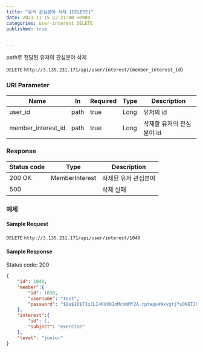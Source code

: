 ```yaml
---
title: "유저 관심분야 삭제 [DELETE]"
date: 2021-11-15 22:21:00 +0900
categories: user-interest DELETE
published: true


---
```


path로 전달된 유저의 관심분야 삭제

`DELETE` `http://3.135.231.171/api/user/interest/{member_interest_id}`

### URI Parameter

| Name               | In   | Required | Type | Description               |
| ------------------ | ---- | -------- | ---- | ------------------------- |
| user_id            | path | true     | Long | 유저의 id                 |
| member_interest_id | path | true     | Long | 삭제할 유저의 관심분야 id |

### Response

| Status code | Type           | Description          |
| ----------- | -------------- | -------------------- |
| 200 OK      | MemberInterest | 삭제된 유저 관심분야 |
| 500         |                | 삭제 실패            |



### 예제

#### Sample Request

`DELETE` `http://3.135.231.171/api/user/interest/1040`

#### Sample Response

Status code: 200

```json
{
    "id": 1040,
    "member":{
        "id": 1030,
        "username": "test",
        "password": "$2a$10$7JpJLI4KUV82mMcmNMY2A.rptegu4WxvgtjYsONETJQNrpSR8rZa6"
    },
    "interest":{
        "id": 1,
        "subject": "exercise"
    },
    "level": "junior"
}
```

